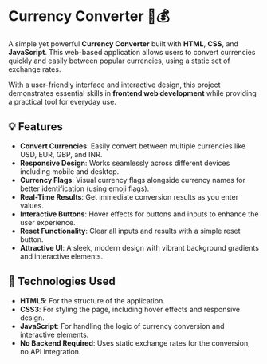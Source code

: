 # Currency Converter 🏦💰

A simple yet powerful **Currency Converter** built with **HTML**, **CSS**, and **JavaScript**. This web-based application allows users to convert currencies quickly and easily between popular currencies, using a static set of exchange rates.

With a user-friendly interface and interactive design, this project demonstrates essential skills in **frontend web development** while providing a practical tool for everyday use.

## 💡 Features

- **Convert Currencies**: Easily convert between multiple currencies like USD, EUR, GBP, and INR.
- **Responsive Design**: Works seamlessly across different devices including mobile and desktop.
- **Currency Flags**: Visual currency flags alongside currency names for better identification (using emoji flags).
- **Real-Time Results**: Get immediate conversion results as you enter values.
- **Interactive Buttons**: Hover effects for buttons and inputs to enhance the user experience.
- **Reset Functionality**: Clear all inputs and results with a simple reset button.
- **Attractive UI**: A sleek, modern design with vibrant background gradients and interactive elements.


## 🔧 Technologies Used

- **HTML5**: For the structure of the application.
- **CSS3**: For styling the page, including hover effects and responsive design.
- **JavaScript**: For handling the logic of currency conversion and interactive elements.
- **No Backend Required**: Uses static exchange rates for the conversion, no API integration.



